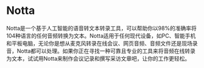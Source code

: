 # Notta

Notta是一个基于人工智能的语音转文本转录工具，可以帮助你以98%的准确率将104种语言的任何音频转换为文本。Notta适用于任何现代设备，如PC、智能手机和平板电脑，无论你是想从麦克风转录在线会议、网页音频、音频文件还是现场录音，Notta都可以处理。如果你正在寻找一种可靠且专业的工具来将音频在线转录为文本，试试用Notta来制作会议记录和撰写采访文章吧，让你的工作更轻松。